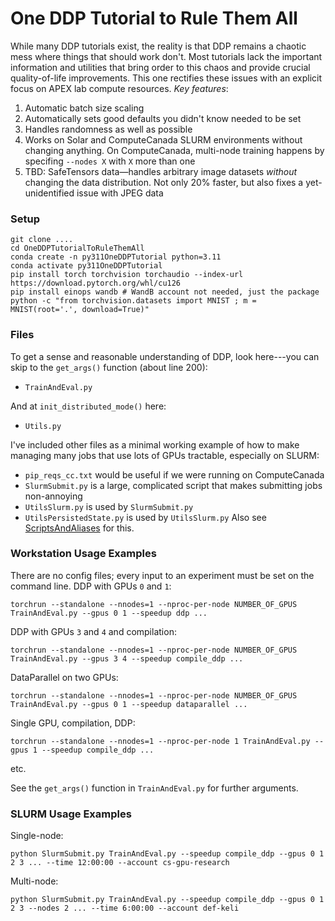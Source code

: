 # One DDP Tutorial to Rule Them All
While many DDP tutorials exist, the reality is that DDP remains a chaotic mess where things that should work don't. Most tutorials lack the important information and utilities that bring order to this chaos and provide crucial quality-of-life improvements. This one rectifies these issues with an explicit focus on APEX lab compute resources. *Key features*:

1. Automatic batch size scaling
2. Automatically sets good defaults you didn't know needed to be set
3. Handles randomness as well as possible
4. Works on Solar and ComputeCanada SLURM environments without changing anything. On ComputeCanada, multi-node training happens by specifing `--nodes X` with `X` more than one
5. TBD: SafeTensors data—handles arbitrary image datasets _without_ changing the data distribution. Not only 20% faster, but also fixes a yet-unidentified issue with JPEG data 


### Setup
```
git clone .... 
cd OneDDPTutorialToRuleThemAll
conda create -n py311OneDDPTutorial python=3.11
conda activate py311OneDDPTutorial
pip install torch torchvision torchaudio --index-url https://download.pytorch.org/whl/cu126
pip install einops wandb # WandB account not needed, just the package
python -c "from torchvision.datasets import MNIST ; m = MNIST(root='.', download=True)"
```

### Files
To get a sense and reasonable understanding of DDP, look here---you can skip to the `get_args()` function (about line 200):
- `TrainAndEval.py`

And at `init_distributed_mode()` here:
- `Utils.py`

I've included other files as a minimal working example of how to make managing many jobs that use lots of GPUs tractable, especially on SLURM:
- `pip_reqs_cc.txt` would be useful if we were running on ComputeCanada
- `SlurmSubmit.py` is a large, complicated script that makes submitting jobs non-annoying
- `UtilsSlurm.py` is used by `SlurmSubmit.py`
- `UtilsPersistedState.py` is used by `UtilsSlurm.py`
Also see [ScriptsAndAliases](https://github.com/tristanengst/ScriptsAndAliases) for this.

### Workstation Usage Examples
There are no config files; every input to an experiment must be set on the command line. DDP with GPUs `0` and `1`:
```
torchrun --standalone --nnodes=1 --nproc-per-node NUMBER_OF_GPUS TrainAndEval.py --gpus 0 1 --speedup ddp ...
```
DDP with GPUs `3` and `4` and compilation:
```
torchrun --standalone --nnodes=1 --nproc-per-node NUMBER_OF_GPUS TrainAndEval.py --gpus 3 4 --speedup compile_ddp ...
```
DataParallel on two GPUs:
```
torchrun --standalone --nnodes=1 --nproc-per-node NUMBER_OF_GPUS TrainAndEval.py --gpus 0 1 --speedup dataparallel ...

```
Single GPU, compilation, DDP:
```
torchrun --standalone --nnodes=1 --nproc-per-node 1 TrainAndEval.py --gpus 1 --speedup compile_ddp ...

```
etc.

See the `get_args()` function in `TrainAndEval.py` for further arguments.

### SLURM Usage Examples
Single-node:
```
python SlurmSubmit.py TrainAndEval.py --speedup compile_ddp --gpus 0 1 2 3 ... --time 12:00:00 --account cs-gpu-research
```
Multi-node:
```
python SlurmSubmit.py TrainAndEval.py --speedup compile_ddp --gpus 0 1 2 3 --nodes 2 ... --time 6:00:00 --account def-keli
```